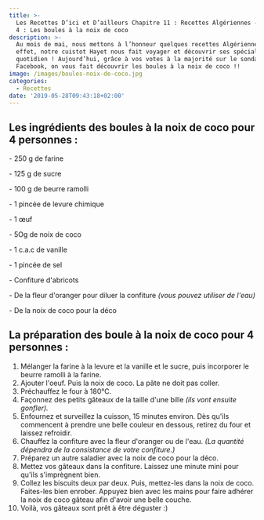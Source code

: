 ```yaml
---
title: >-
  Les Recettes D’ici et D’ailleurs Chapitre 11 : Recettes Algériennes - Épisode
  4 : Les boules à la noix de coco
description: >-
  Au mois de mai, nous mettons à l’honneur quelques recettes Algériennes ! En
  effet, notre cuistot Hayet nous fait voyager et découvrir ses spécialités au
  quotidien ! Aujourd’hui, grâce à vos votes à la majorité sur le sondage de
  Facebook, on vous fait découvrir les boules à la noix de coco !!
image: /images/boules-noix-de-coco.jpg
categories:
  - Recettes
date: '2019-05-28T09:43:18+02:00'
---
```

## Les ingrédients des boules à la noix de coco pour 4 personnes :

\- 250 g de farine

\- 125 g de sucre

\- 100 g de beurre ramolli

\- 1 pincée de levure chimique

\- 1 œuf

\- 5Og de noix de coco 

\- 1 c.a.c de vanille

\- 1 pincée de sel

\- Confiture d'abricots 

\- De la fleur d'oranger pour diluer la confiture _(vous pouvez utiliser de l'eau)_

\- De la noix de coco pour la déco

## La préparation des boule à la noix de coco pour 4 personnes :

1. Mélanger la farine à la levure et la vanille et le sucre, puis incorporer le beurre ramolli à la farine.
2. Ajouter l'oeuf. Puis la noix de coco. La pâte ne doit pas coller.
3. Préchauffez le four à 180°C.
4. Façonnez des petits gâteaux de la taille d'une bille _(ils vont ensuite gonfler)._
5. Enfournez et surveillez la cuisson, 15 minutes environ. Dès qu'ils commencent à prendre une belle couleur en dessous, retirez du four
    et laissez refroidir.
6. Chauffez la confiture avec la fleur d'oranger ou de l'eau. _(La quantité dépendra de la consistance de votre confiture.)_
7. Préparez un autre saladier avec la noix de coco pour la déco.
8. Mettez vos gâteaux dans la confiture. Laissez une minute mini pour qu'ils s'imprègnent bien.
9. Collez les biscuits deux par deux. Puis, mettez-les dans la noix de coco. Faites-les bien enrober. Appuyez bien avec les mains pour faire adhérer la noix de coco gâteau afin d'avoir une belle couche.
10. Voilà, vos gâteaux sont prêt à être déguster :)
